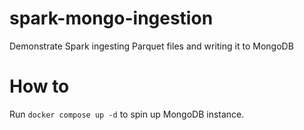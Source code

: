 # spark-mongo-ingestion
Demonstrate Spark ingesting Parquet files and writing it to MongoDB

# How to
Run `docker compose up -d` to spin up MongoDB instance.